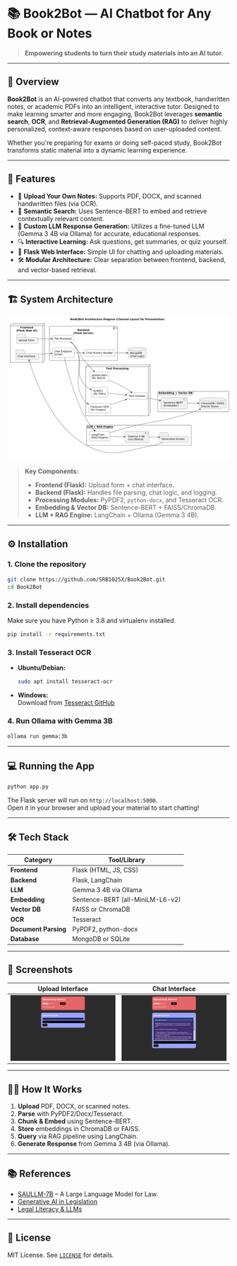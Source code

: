 # 📚 Book2Bot — AI Chatbot for Any Book or Notes

> **Empowering students to turn their study materials into an AI tutor.**

---

## 🧠 Overview

**Book2Bot** is an AI-powered chatbot that converts any textbook, handwritten notes, or academic PDFs into an intelligent, interactive tutor. Designed to make learning smarter and more engaging, Book2Bot leverages **semantic search**, **OCR**, and **Retrieval-Augmented Generation (RAG)** to deliver highly personalized, context-aware responses based on user-uploaded content.

Whether you're preparing for exams or doing self-paced study, Book2Bot transforms static material into a dynamic learning experience.

---

## 🚀 Features

- 📄 **Upload Your Own Notes:** Supports PDF, DOCX, and scanned handwritten files (via OCR).
- 🧠 **Semantic Search:** Uses Sentence-BERT to embed and retrieve contextually relevant content.
- 🤖 **Custom LLM Response Generation:** Utilizes a fine-tuned LLM (Gemma 3 4B via Ollama) for accurate, educational responses.
- 🔍 **Interactive Learning:** Ask questions, get summaries, or quiz yourself.
- 💬 **Flask Web Interface:** Simple UI for chatting and uploading materials.
- 🛠️ **Modular Architecture:** Clear separation between frontend, backend, and vector-based retrieval.

---

## 🏗️ System Architecture

![System Architecture](assets/Architecture2.png)

> **Key Components:**
> - **Frontend (Flask):** Upload form + chat interface.
> - **Backend (Flask):** Handles file parsing, chat logic, and logging.
> - **Processing Modules:** PyPDF2, `python-docx`, and Tesseract OCR.
> - **Embedding & Vector DB:** Sentence-BERT + FAISS/ChromaDB.
> - **LLM + RAG Engine:** LangChain + Ollama (Gemma 3 4B).

---

## ⚙️ Installation

### 1. Clone the repository

```bash
git clone https://github.com/SRB1025X/Book2Bot.git
cd Book2Bot
```

### 2. Install dependencies

Make sure you have Python ≥ 3.8 and virtualenv installed.

```bash
pip install -r requirements.txt
```

### 3. Install Tesseract OCR

- **Ubuntu/Debian:**
  ```bash
  sudo apt install tesseract-ocr
  ```
- **Windows:**  
  Download from [Tesseract GitHub](https://github.com/tesseract-ocr/tesseract)

### 4. Run Ollama with Gemma 3B

```bash
ollama run gemma:3b
```

---

## 💻 Running the App

```bash
python app.py
```

The Flask server will run on `http://localhost:5000`.  
Open it in your browser and upload your material to start chatting!

---

## 🛠️ Tech Stack

| Category              | Tool/Library                           |
|----------------------|----------------------------------------|
| **Frontend**         | Flask (HTML, JS, CSS)                  |
| **Backend**          | Flask, LangChain                       |
| **LLM**              | Gemma 3 4B via Ollama                  |
| **Embedding**        | Sentence-BERT (all-MiniLM-L6-v2)       |
| **Vector DB**        | FAISS or ChromaDB                      |
| **OCR**              | Tesseract                              |
| **Document Parsing** | PyPDF2, python-docx                    |
| **Database**         | MongoDB or SQLite                      |

---

## 📸 Screenshots

| Upload Interface | Chat Interface |
|------------------|----------------|
| ![Upload UI](assets/processed.png) | ![Chat UI](assets/answered.png) |

---

## 👩‍💻 How It Works

1. **Upload** PDF, DOCX, or scanned notes.
2. **Parse** with PyPDF2/Docx/Tesseract.
3. **Chunk & Embed** using Sentence-BERT.
4. **Store** embeddings in ChromaDB or FAISS.
5. **Query** via RAG pipeline using LangChain.
6. **Generate Response** from Gemma 3 4B (via Ollama).

---

## 📚 References

- [SAULLM-7B](https://arxiv.org/abs/2403.03883) – A Large Language Model for Law.
- [Generative AI in Legislation](https://www.dragosdatcu.eu/papers/ICUSI_2024_PAPER_6.pdf)
- [Legal Literacy & LLMs](https://papers.ssrn.com/sol3/papers.cfm?abstract_id=4967373)

---

## 📃 License

MIT License. See [`LICENSE`](LICENSE) for details.
